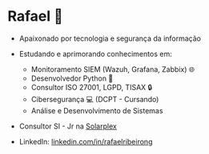 # Rafael 👋

- Apaixonado por tecnologia e segurança da informação
- Estudando e aprimorando conhecimentos em:
  - Monitoramento SIEM (Wazuh, Grafana, Zabbix) 🌐
  - Desenvolvedor Python 🐍
  - Consultor ISO 27001, LGPD, TISAX 🔒
  - Cibersegurança 💻 (DCPT - Cursando)
  - Análise e Desenvolvimento de Sistemas

- Consultor SI - Jr na [Solarplex](https://www.solarplex.com.br/)

- LinkedIn: [linkedin.com/in/rafaelribeirong](https://www.linkedin.com/in/rafaelribeirong)
